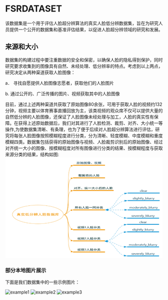 # FSRDATASET
该数据集是一个用于评估人脸超分辨算法的真实人脸低分辨数据集，旨在为研究人员提供一个公开的数据集和基准评估结果，以促进人脸超分辨领域的研究和发展。
## 来源和大小
数据集的构建过程中要注重数据的安全和保密，以确保人脸的隐私得到保护，同时研究要求收集到的图像具有自然、未经处理、低分辨率的特点。考虑到以上两点，研究决定从两种渠道获取人脸图像：

a．	寻找自愿提供人脸图像志愿者，获取他们的人脸图片

b.	通过公开的、广泛传播的图片、视频获取其中的人脸图像

目前，通过上述两种渠道共获取了原始图像80余张，可用于获取人脸的视频约132分钟，视频主要以体育赛事直播回放为主，该类视频的观众席不仅可以提供大量的自然低分辨的人脸图像，还保证了人脸图像未经处理与加工，人脸的真实性有保障。在获得上述原始数据后，我们对其进行了人脸检测、裁剪、对齐、大小统一等操作,为使数据集清晰、有条理，也为了便于后续对人脸超分辨算法进行评估，研究将每张人脸图像按照模糊程度进行分类，分为清晰、轻度模糊、中度模糊和重度模糊四类。数据集包括获得的原始图像与视频、人脸裁剪识别后的原始图像、经过对齐统一大小的图像、按模糊程度对所有图像进行分类的结果、按模糊程度与获取来源分类的结果，结构如图:
![数据集结构示意图](./dataset/jiegou.png)


### 部分本地图片展示

下面是我们数据集中的一些示例图片：

![example1](./dataset/blurry_level_1/image_1.png)
![example2](./dataset/blurry_level_2/image_1.png)
![example3](./dataset/blurry_level_3/image_1.png)
